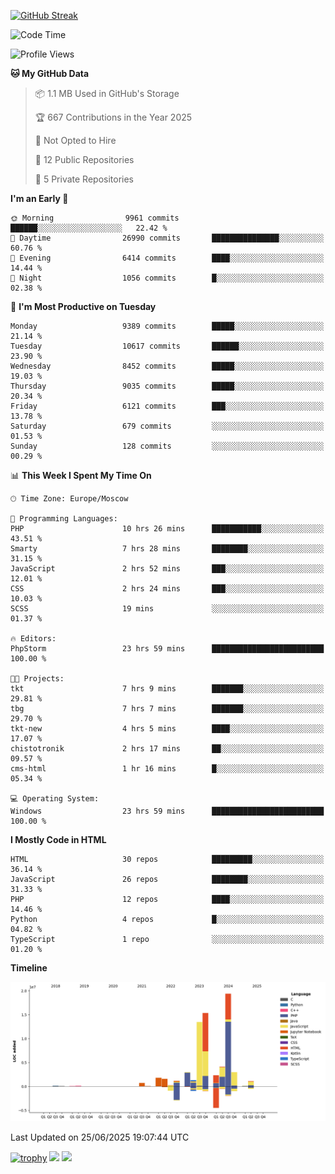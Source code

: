 [![GitHub Streak](https://github-readme-streak-stats.herokuapp.com/?user=yogik10)](https://git.io/streak-stats)
<!--START_SECTION:waka-->
![Code Time](http://img.shields.io/badge/Code%20Time-1%2C462%20hrs%2043%20mins-blue)

![Profile Views](http://img.shields.io/badge/Profile%20Views-0-blue)

**🐱 My GitHub Data** 

> 📦 1.1 MB Used in GitHub's Storage 
 > 
> 🏆 667 Contributions in the Year 2025
 > 
> 🚫 Not Opted to Hire
 > 
> 📜 12 Public Repositories 
 > 
> 🔑 5 Private Repositories 
 > 
**I'm an Early 🐤** 

```text
🌞 Morning                9961 commits        ██████░░░░░░░░░░░░░░░░░░░   22.42 % 
🌆 Daytime                26990 commits       ███████████████░░░░░░░░░░   60.76 % 
🌃 Evening                6414 commits        ████░░░░░░░░░░░░░░░░░░░░░   14.44 % 
🌙 Night                  1056 commits        █░░░░░░░░░░░░░░░░░░░░░░░░   02.38 % 
```
📅 **I'm Most Productive on Tuesday** 

```text
Monday                   9389 commits        █████░░░░░░░░░░░░░░░░░░░░   21.14 % 
Tuesday                  10617 commits       ██████░░░░░░░░░░░░░░░░░░░   23.90 % 
Wednesday                8452 commits        █████░░░░░░░░░░░░░░░░░░░░   19.03 % 
Thursday                 9035 commits        █████░░░░░░░░░░░░░░░░░░░░   20.34 % 
Friday                   6121 commits        ███░░░░░░░░░░░░░░░░░░░░░░   13.78 % 
Saturday                 679 commits         ░░░░░░░░░░░░░░░░░░░░░░░░░   01.53 % 
Sunday                   128 commits         ░░░░░░░░░░░░░░░░░░░░░░░░░   00.29 % 
```


📊 **This Week I Spent My Time On** 

```text
🕑︎ Time Zone: Europe/Moscow

💬 Programming Languages: 
PHP                      10 hrs 26 mins      ███████████░░░░░░░░░░░░░░   43.51 % 
Smarty                   7 hrs 28 mins       ████████░░░░░░░░░░░░░░░░░   31.15 % 
JavaScript               2 hrs 52 mins       ███░░░░░░░░░░░░░░░░░░░░░░   12.01 % 
CSS                      2 hrs 24 mins       ███░░░░░░░░░░░░░░░░░░░░░░   10.03 % 
SCSS                     19 mins             ░░░░░░░░░░░░░░░░░░░░░░░░░   01.37 % 

🔥 Editors: 
PhpStorm                 23 hrs 59 mins      █████████████████████████   100.00 % 

🐱‍💻 Projects: 
tkt                      7 hrs 9 mins        ███████░░░░░░░░░░░░░░░░░░   29.81 % 
tbg                      7 hrs 7 mins        ███████░░░░░░░░░░░░░░░░░░   29.70 % 
tkt-new                  4 hrs 5 mins        ████░░░░░░░░░░░░░░░░░░░░░   17.07 % 
chistotronik             2 hrs 17 mins       ██░░░░░░░░░░░░░░░░░░░░░░░   09.57 % 
cms-html                 1 hr 16 mins        █░░░░░░░░░░░░░░░░░░░░░░░░   05.34 % 

💻 Operating System: 
Windows                  23 hrs 59 mins      █████████████████████████   100.00 % 
```

**I Mostly Code in HTML** 

```text
HTML                     30 repos            █████████░░░░░░░░░░░░░░░░   36.14 % 
JavaScript               26 repos            ████████░░░░░░░░░░░░░░░░░   31.33 % 
PHP                      12 repos            ████░░░░░░░░░░░░░░░░░░░░░   14.46 % 
Python                   4 repos             █░░░░░░░░░░░░░░░░░░░░░░░░   04.82 % 
TypeScript               1 repo              ░░░░░░░░░░░░░░░░░░░░░░░░░   01.20 % 
```



**Timeline**

![Lines of Code chart](https://raw.githubusercontent.com/Yogik10/Yogik10/main/assets/bar_graph.png)


 Last Updated on 25/06/2025 19:07:44 UTC
<!--END_SECTION:waka-->
[![trophy](https://github-profile-trophy.vercel.app/?username=yogik10)](https://github.com/ryo-ma/github-profile-trophy)
![](https://github-profile-summary-cards.vercel.app/api/cards/profile-details?username=yogik10&theme=solarized_dark)
![](https://github-profile-summary-cards.vercel.app/api/cards/most-commit-language?username=yogik10&theme=solarized_dark)


